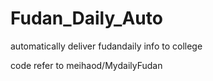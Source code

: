 # Fudan_Daily_Auto
automatically deliver fudandaily info to college


code refer to meihaod/MydailyFudan
